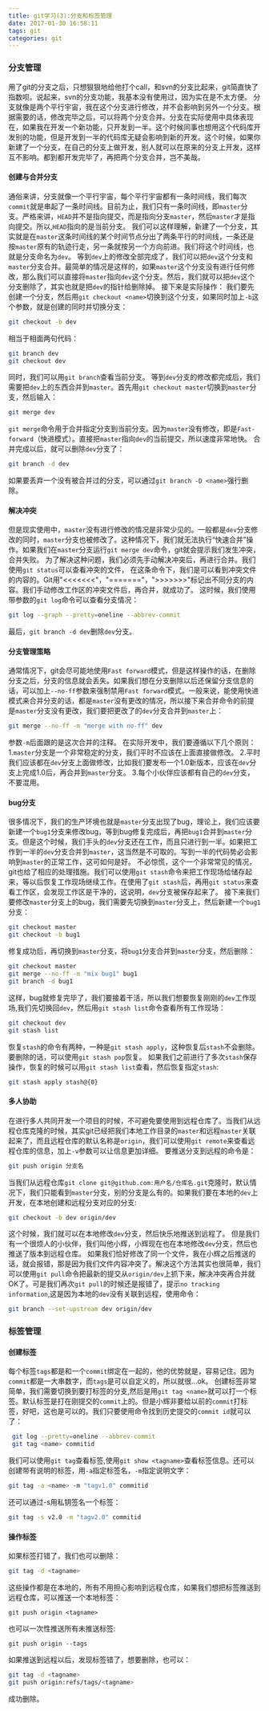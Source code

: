 ```yaml
---
title: git学习(3):分支和标签管理
date: 2017-01-30 16:58:11
tags: git
categories: git
---
```


### 分支管理
用了git的分支之后，只想狠狠地给他打个call，和svn的分支比起来，git简直快了指数呗。说起来，svn的分支功能，我基本没有使用过，因为实在是不太方便。
分支就像是两个平行宇宙，我在这个分支进行修改，并不会影响到另外一个分支。根据需要的话，修改完毕之后，可以将两个分支合并。分支在实际使用中具体表现在，如果我在开发一个新功能，只开发到一半。这个时候同事也想用这个代码库开发别的功能，但是开发到一半的代码库无疑会影响到新的开发。这个时候，如果你新建了一个分支，在自己的分支上做开发，别人就可以在原来的分支上开发，这样互不影响。都到都开发完毕了，再把两个分支合并，岂不美哉。
#### 创建与合并分支
通俗来讲，分支就像一个平行宇宙，每个平行宇宙都有一条时间线，我们每次`commit`就是串起了一条时间线。目前为止，我们只有一条时间线，即`master`分支。严格来讲，`HEAD`并不是指向提交，而是指向分支`master`，然后`master`才是指向提交。所以,`HEAD`指向的是当前分支。
我们可以这样理解，新建了一个分支，其实就是在`master`这条时间线的某个时间节点分出了两条平行的时间线，一条还是按`master`原有的轨迹行走，另一条就按另一个方向前进。我们将这个时间线，也就是分支命名为`dev`。
等到`dev`上的修改全部完成了，我们可以把`dev`这个分支和`master`分支合并。最简单的情况是这样的，如果`master`这个分支没有进行任何修改，那么我们可以直接将`master`指向`dev`这个分支。然后，我们就可以把`dev`这个分支删除了，其实也就是把`dev`的指针给删除掉。
接下来是实际操作：
我们要先创建一个分支，然后用`git checkout <name>`切换到这个分支，如果同时加上`-b`这个参数，就是创建的同时并切换分支：
```bash
git checkout -b dev
```
相当于相面两句代码：
```bash
git branch dev
git checkout dev
```
同时，我们可以用`git branch`查看当前分支。
等到`dev`分支的修改都完成后，我们需要把`dev`上的东西合并到`master`。首先用`git checkout master`切换到`master`分支，然后输入：
```bash
git merge dev
```
`git merge`命令用于合并指定分支到当前分支。因为`master`没有修改，即是`Fast-forward`（快进模式）。直接把`master`指向`dev`的当前提交，所以速度非常地快。
合并完成以后，就可以删除`dev`分支了：
```bash
git branch -d dev
```
如果要丢弃一个没有被合并过的分支，可以通过`git branch -D <name>`强行删除。
#### 解决冲突
但是现实使用中，`master`没有进行修改的情况是非常少见的。一般都是`dev`分支修改的同时，`master`分支也被修改了。这种情况下，我们就无法执行“快速合并”操作。如果我们在`master`分支运行`git merge dev`命令，git就会提示我们发生冲突，合并失败。
为了解决这种问题，我们必须先手动解决冲突后，再进行合并。我们使用`git status`可以查看冲突的文件，
在这条命令下，我们是可以看到冲突文件的内容的。Git用"<<<<<<<"，"======="，">>>>>>>"标记出不同分支的内容。我们手动修改工作区的冲突文件后，再合并，就成功了。
这时候，我们使用带参数的`git log`命令可以查看分支情况：
```bash
git log --graph --pretty=oneline --abbrev-commit
```
最后，`git branch -d dev`删除`dev`分支。
#### 分支管理策略
通常情况下，git会尽可能地使用`Fast forward`模式，但是这样操作的话，在删除分支之后，分支的信息就会丢失。如果我们想在分支删除以后还保留分支信息的话，可以加上`--no-ff`参数来强制禁用`Fast forward`模式。一般来说，能使用快进模式来合并分支的话，都是`master`没有更改的情况，所以接下来合并命令的前提是`master`分支没有更改，我们要把更改了的`dev`分支合并到`master`上：
```bash
git merge --no-ff -m "merge with no-ff" dev
```
参数`-m`后面跟的是这次合并的注释。
在实际开发中，我们要遵循以下几个原则：
1.`master`分支是一个非常稳定的分支，我们平时不应该在上面直接做修改。
2.平时我们应该都在`dev`分支上面做修改，比如我们要发布一个1.0新版本，应该在`dev`分支上完成1.0后，再合并到`master`分支。
3.每个小伙伴应该都有自己的`dev`分支，不要混用。
#### bug分支
很多情况下，我们的生产环境也就是`master`分支出现了bug，理论上，我们应该要新建一个`bug1`分支来修改bug，等到bug修复完成后，再把`bug1`合并到`master`分支。但是这个时候，我们手头的`dev`分支还在工作，而且只进行到一半。如果把工作到一半的`dev`分支合并到`master`，这当然是不可取的。写到一半的代码势必会影响到`master`的正常工作，这可如何是好。
不必惊慌，这个一个非常常见的情况，git也给了相应的处理措施。我们可以使用`git stash`命令来把工作现场给储存起来，等以后恢复工作现场继续工作。在使用了`git stash`后，再用`git status`来查看工作区，会发现工作区是干净的，这说明，`dev`分支被保存起来了。
接下来我们要修改`master`分支上的bug，我们需要先切换到`master`分支上，然后新建一个`bug1`分支：
```bash
git checkout master
git checkout -b bug1
```
修复成功后，再切换到`master`分支，将`bug1`分支合并到`master`分支，然后删除：
```bash
git checkout master
git merge --no-ff -m "mix bug1" bug1
git branch -d bug1
```
这样，bug就修复完毕了，我们要接着干活，所以我们想要恢复刚刚的`dev`工作现场,我们先切换回`dev`，然后用`git stash list`命令查看所有工作现场：
```bash
git checkout dev
git stash list
```
恢复`stash`的命令有两种，一种是`git stash apply`，这种恢复后`stash`不会删除。要删除的话，可以使用`git stash pop`恢复。
如果我们之前进行了多次`stash`保存操作，恢复的时候可以用`git stash list`查看，然后恢复指定`stash`:
```bash
git stash apply stash@{0}
```
#### 多人协助
在进行多人共同开发一个项目的时候，不可避免要使用到远程仓库了。当我们从远程仓库克隆的时候，其实git已经把我们本地工作目录的`master`和远程`master`关联起来了，而且远程仓库的默认名称是`origin`，我们可以使用`git remote`来查看远程仓库的信息，加上`-v`参数可以让信息更加详细。
要推送分支到远程的命令是：
```bash
git push origin 分支名
```
当我们从远程仓库`git clone git@github.com:用户名/仓库名.git`克隆时，默认情况下，我们只能看到`master`分支，别的分支是么有的。如果我们要在本地的`dev`上开发，在本地创建和远程分支对应的分支:
```bash
git checkout -b dev origin/dev
```
这个时候，我们就可以在本地修改`dev`分支，然后快乐地推送到远程了。
但是我们有一个很烦人的小伙伴，我们叫他小辉，小辉现在也在本地修改`dev`分支，然后也推送了版本到远程仓库。
如果我们恰好修改了同一个文件，我在小辉之后推送的话，就会报错，那是因为我们文件内容冲突了。解决这个方法其实也很简单，我们可以使用`git pull`命令把最新的提交从`origin/dev`上抓下来，解决冲突再合并就OK了。可是我们再次`git pull`的时候还是报错了，提示`no tracking information`,这是因为本地的`dev`没有关联到远程，使用命令：
```bash
git branch --set-upstream dev origin/dev
```
### 标签管理
#### 创建标签
每个标签`tags`都是和一个`commit`绑定在一起的，他的优势就是，容易记住。因为`commit`都是一大串数字，而`tags`是可以自定义的，所以就很...ok。
创建标签非常简单，我们需要切换到要打标签的分支,然后是用`git tag <name>`就可以打一个标签。默认标签是打在刚提交的`commit`上的。但是小辉非要给以前的`commit`打标签，好吧，这也是可以的。我们只要使用命令找到历史提交的`commit id`就可以了：
```bash
 git log --pretty=oneline --abbrev-commit
 git tag <name> commitid
```
 我们可以使用`git tag`查看标签,使用`git show <tagname>`查看标签信息。还可以创建带有说明的标签，用`-a`指定标签名，`-m`指定说明文字：
```bash
git tag -a <name> -m "tagv1.0" commitid
```
还可以通过-s用私钥签名一个标签：
```bash
git tag -s v2.0 -m "tagv2.0" commitid
```
#### 操作标签
如果标签打错了，我们也可以删除：
```bash
git tag -d <tagname>
```
这些操作都是在本地的，所有不用担心影响到远程仓库，如果我们想把标签推送到远程仓库，可以推送一个本地标签：
```
git push origin <tagname>
```
也可以一次性推送所有未推送标签:
```
git push origin --tags
```
如果推送到远程以后，发现标签错了，想要删除，也可以：
```bash
git tag -d <tagname>
git push origin:refs/tags/<tagname>
```
成功删除。